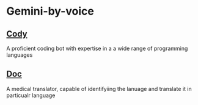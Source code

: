 # Gemini-by-voice

## [Cody](https://github.com/HanishDhanwalkar/Gemini-projects/tree/main/Cody)
A proficient coding bot with expertise in a a wide range of programming languages

## [Doc](https://github.com/HanishDhanwalkar/Gemini-projects/tree/main/Doc)
A medical translator, capable of identifyiing the lanuage and translate it in particualr language

